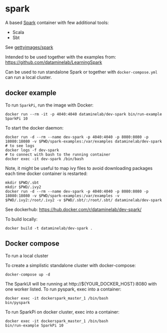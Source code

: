 # spark

A based [Spark](http://spark.apache.org) container with few additional tools:

* Scala
* Sbt

See [gettyimages/spark](https://hub.docker.com/r/gettyimages/spark/) 

Intended to be used together with the examples from:
https://github.com/dataminelab/LearningSpark

Can be used to run standalone Spark or together with `docker-compose.yml` can run a local cluster.

## docker example

To run `SparkPi`, run the image with Docker:

    docker run --rm -it -p 4040:4040 dataminelab/dev-spark bin/run-example SparkPi 10

To start the docker daemon:

```
docker run -d --rm --name dev-spark -p 4040:4040 -p 8080:8080 -p 18080:18080 -v $PWD/spark-examples:/var/examples dataminelab/dev-spark
# to see logs
docker logs -f dev-spark
# to connect with bash to the running container
docker exec -it dev-spark /bin/bash
```

Note, it might be useful to map ivy files to avoid downloading packages each time docker container is restarted:
```
mkdir $PWD/.sbt
mkdir $PWD/.ivy2
docker run -d --rm --name dev-spark -p 4040:4040 -p 8080:8080 -p 18080:18080 -v $PWD/spark-examples:/var/examples -v $PWD/.ivy2:/root/.ivy2 -v $PWD/.sbt/:/root/.sbt/ dataminelab/dev-spark
```

See dockerhub:
https://hub.docker.com/r/dataminelab/dev-spark/

To build locally:

```
docker build -t dataminelab/dev-spark .
```

## Docker compose

To run a local cluster

To create a simplistic standalone cluster with docker-compose:

```
docker-compose up -d
```

The SparkUI will be running at http://${YOUR_DOCKER_HOST}:8080 with one worker listed. To run pyspark, exec into a container:

```
docker exec -it dockerspark_master_1 /bin/bash
bin/pyspark
```

To run SparkPi on docker cluster, exec into a container:

```
docker exec -it dockerspark_master_1 /bin/bash
bin/run-example SparkPi 10
```

